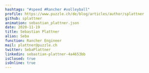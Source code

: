 ```yaml
---
hashtags: "#speed #Rancher #volleyball"
profile: https://www.puzzle.ch/de/blog/articles/author/splattner
github: splattner
animation: sebastian_plattner.json
date: 2020-11-19
title: Sebastian Plattner
alias: Seba
function: Rancher Engineer
mail: plattner@puzzle.ch
twitter: SebaPlattner
linkedin: sebastian-plattner-4a4653bb
isClosed: true
isOnline: true
---
```

